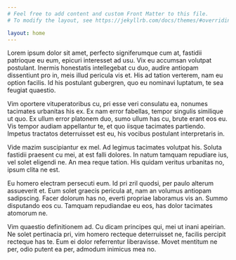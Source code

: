 ```yaml
---
# Feel free to add content and custom Front Matter to this file.
# To modify the layout, see https://jekyllrb.com/docs/themes/#overriding-theme-defaults

layout: home
---
```


Lorem ipsum dolor sit amet, perfecto signiferumque cum at, fastidii patrioque eu eum, epicuri interesset ad usu. Vix eu accumsan volutpat postulant. Inermis honestatis intellegebat cu duo, audire antiopam dissentiunt pro in, meis illud pericula vis et. His ad tation verterem, nam eu option facilis. Id his postulant gubergren, quo eu nominavi luptatum, te sea feugiat quaestio.

Vim oportere vituperatoribus cu, pri esse veri consulatu ea, nonumes tacimates urbanitas his ex. Ex nam error fabellas, tempor singulis similique ut quo. Ex ullum error platonem duo, sumo ullum has cu, brute erant eos eu. Vis tempor audiam appellantur te, et quo iisque tacimates partiendo. Impetus tractatos deterruisset est eu, his vocibus postulant interpretaris in.

Vide mazim suscipiantur ex mel. Ad legimus tacimates volutpat his. Soluta fastidii praesent cu mei, at est falli dolores. In natum tamquam repudiare ius, vel solet eligendi ne. An mea reque tation. His quidam veritus urbanitas no, ipsum clita ne est.

Eu homero electram persecuti eum. Id pri zril quodsi, per paulo alterum assueverit et. Eum solet graecis pericula at, nam an volumus antiopam sadipscing. Facer dolorum has no, everti propriae laboramus vis an. Summo disputando eos cu. Tamquam repudiandae eu eos, has dolor tacimates atomorum ne.

Vim quaestio definitionem ad. Cu dicam principes qui, mei ut inani apeirian. Ne solet pertinacia pri, vim homero recteque deterruisset ne, facilis percipit recteque has te. Eum ei dolor referrentur liberavisse. Movet mentitum ne per, odio putent ea per, admodum inimicus mea no.
